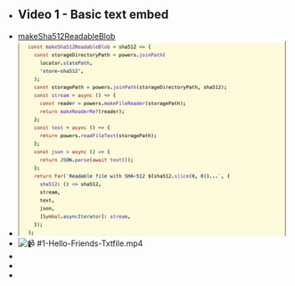 - ## Video 1 - Basic text embed
- [makeSha512ReadableBlob](https://github.com/endojs/endo/blob/7d623385f11adff8a9ec11c9dd63a6295f6f2971/packages/daemon/src/daemon.js#L63-L86)
- ![image.png](../assets/image_1688021238362_0.png)
- ![📹  #1-Hello-Friends-Txtfile.mp4](../assets/#1-Hello-Friends-Txtfile.mp4)
-
-
-